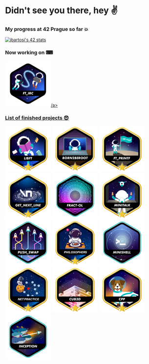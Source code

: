 # Didn't see you there, hey ✌️

### My progress at 42 Prague so far 💥

[![jbartosi's 42 stats](https://badge.mediaplus.ma/black/jbartosi?1337Badge=off&UM6P=off)](https://github.com/oakoudad/badge42)

### Now working on ⌨

<a href="https://github.com/xhelp00/cub3d">![irc](ft_ircn.png)/a>

### List of finished projects 😎

<a href="https://github.com/AntessTerra/libft">![libft](libft-bonus.png)</a>
![born2beroot](born2beroot-bonus.png)
<a href="https://github.com/AntessTerra/ft_printf">![printf](ft_printf-bonus.png)</a>
<a href="https://github.com/AntessTerra/get_next_line">![nextline](get_next_line-bonus.png)</a>
<a href="https://github.com/AntessTerra/fract-ol">![fractol](fract-ole.png)</a>
<a href="https://github.com/AntessTerra/minitalk">![minitalk](minitalk-bonus.png)</a>
<a href="https://github.com/AntessTerra/push_swap">![pushswap](push_swap.png)</a>
<a href="https://github.com/AntessTerra/deadly_philosophy">![philosophers](philosophers-bonus.png)</a>
<a href="https://github.com/AntessTerra/minishell">![philosophers](minishelle.png)</a>
<a href="https://github.com/AntessTerra/net_practice">![net-practice](net_practice-bonus.png)</a>
<a href="https://github.com/xhelp00/cub3d">![cub-3d](cub3dm.png)</a>
<a href="https://github.com/AntessTerra/cpp">![cpp](cppm.png)</a>
![inception](inceptione.png)
